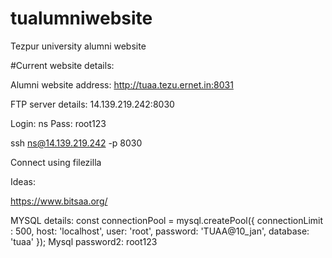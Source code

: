# tualumniwebsite
Tezpur university alumni website

#Current website details:

Alumni website address:
 http://tuaa.tezu.ernet.in:8031

FTP server details:
14.139.219.242:8030

Login: ns
Pass: root123


ssh ns@14.139.219.242 -p 8030

Connect using filezilla

Ideas:

https://www.bitsaa.org/


MYSQL details:
const connectionPool = mysql.createPool({
    connectionLimit : 500,
    host: 'localhost',
    user: 'root',
    password: 'TUAA@10_jan',
    database: 'tuaa'
});
Mysql password2: root123

